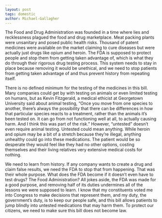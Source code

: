 ```yaml
---
layout: post
tags: domestic
author: Michael-Gallagher
---
```

The Food and Drug Administration was founded in a time where lies and recklessness plagued the food and drug marketplace.  Meat packing plants were unsanitary and posed public health risks.  Thousand of patent medicines were available on the market claiming to cure diseases but were actually just drugs like opium and heroin.  The FDA is supposed to protect people and stop them from getting taken advantage of, which is what they do through their rigorous drug testing process.  This system needs to stay in place because removing it would be unethical, and we need to stop patients from getting taken advantage of and thus prevent history from repeating itself.

There is no defined minimum for the testing of the medicines in this bill.  Many companies could get by with testing on animals or even limited testing on humans, but as Kevin Fitzgerald, a medical ethicist at Georgetown University said about animal testing, “Once you move from one species to another, there’s always the possibility that there can be differences in how that particular species reacts to a treatment, rather than the animals it’s been tested on. It can go from not functioning well at all, to actually causing harm. And I think this was part of the risk.”  However, “untested” doesn’t even require animal testing.  Untested could mean anything.  While heroin and opium may be a bit of a stretch because they’re illegal, anything unhealthy could go into these medications.  The patient would be so desperate they would feel like they had no other options, costing themselves and their living relatives very extensive medical costs for nothing.

We need to learn from history.  If any company wants to create a drug and claim false results, we need the FDA to stop that from happening.  That was their whole purpose.  What does the FDA become if it doesn’t even have to test drugs? The Food Administration? All jokes aside, the FDA was made for a good purpose, and removing half of its duties undermines all of the lessons we were supposed to learn. I know that my constituents voted me into Congress to make decisions that represent them, and my duty, the government’s duty, is to keep our people safe, and this bill allows patients to jump blindly into untested medications that may harm them.  To protect our citizens, we need to make sure this bill does not become law.


